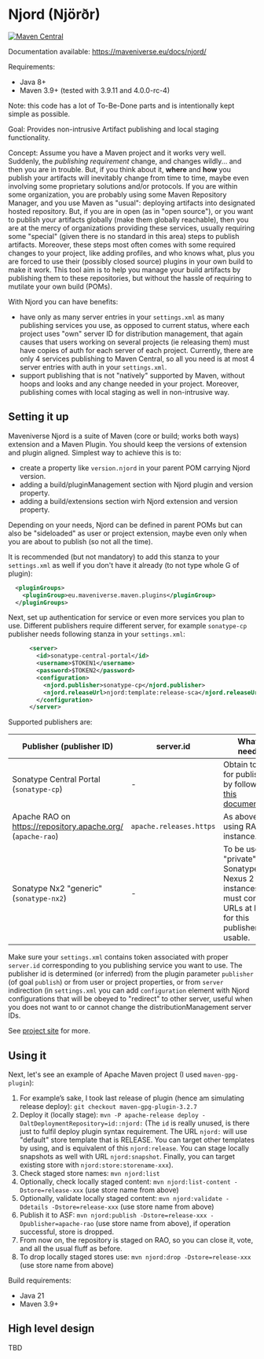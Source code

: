 # Njord (Njörðr)

[![Maven Central](https://img.shields.io/maven-central/v/eu.maveniverse.maven.njord/extension3.svg?label=Maven%20Central)](https://search.maven.org/artifact/eu.maveniverse.maven.njord/extension3)

Documentation available: https://maveniverse.eu/docs/njord/

Requirements:
* Java 8+
* Maven 3.9+ (tested with 3.9.11 and 4.0.0-rc-4)

Note: this code has a lot of To-Be-Done parts and is intentionally kept simple as possible.

Goal: Provides non-intrusive Artifact publishing and local staging functionality.

Concept: Assume you have a Maven project and it works very well. Suddenly, the _publishing requirement_ change, and 
changes wildly... and then you are in trouble. But, if you think about it, **where** and **how** you publish your 
artifacts will inevitably change from time to time, maybe even involving some proprietary solutions and/or protocols.
If you are within some organization, you are probably using some Maven Repository Manager, and you use Maven as "usual":
deploying artifacts into designated hosted repository. But, if you are in open (as in "open source"), or you want to 
publish your artifacts globally (make them globally reachable), then you are at the mercy of organizations providing 
these services, usually requiring some "special" (given there is no standard in this area) steps to publish artifacts.
Moreover, these steps most often comes with some required changes to your project, like adding profiles, and who knows
what, plus you are forced to use their (possibly closed source) plugins in your own build to make it work.
This tool aim is to help you manage your build artifacts by publishing them to these repositories, but without the
hassle of requiring to mutilate your own build (POMs).

With Njord you can have benefits:
* have only as many server entries in your `settings.xml` as many publishing services you use, as opposed to current
  status, where each project uses "own" server ID for distribution management, that again causes that users working
  on several projects (ie releasing them) must have copies of auth for each server of each project. Currently, there
  are only 4 services publishing to Maven Central, so all you need is at most 4 server entries with auth in your `settings.xml`.
* support publishing that is not "natively" supported by Maven, without hoops and looks and any change needed in
  your project. Moreover, publishing comes with local staging as well in non-intrusive way.

## Setting it up

Maveniverse Njord is a suite of Maven (core or build; works both ways) extension and a Maven Plugin. You should keep
the versions of extension and plugin aligned. Simplest way to achieve this is to:
* create a property like `version.njord` in your parent POM carrying Njord version.
* adding a build/pluginManagement section with Njord plugin and version property.
* adding a build/extensions section wirh Njord extension and version property.

Depending on your needs, Njord can be defined in parent POMs but can also be "sideloaded" as user or project extension,
maybe even only when you are about to publish (so not all the time).

It is recommended (but not mandatory) to add this stanza to your `settings.xml` as well if you don't have it already 
(to not type whole G of plugin):
```xml
  <pluginGroups>
    <pluginGroup>eu.maveniverse.maven.plugins</pluginGroup>
  </pluginGroups>
```

Next, set up authentication for service or even more services you plan to use. Different publishers require different 
server, for example `sonatype-cp` publisher needs following stanza in your `settings.xml`:

```xml
      <server>
        <id>sonatype-central-portal</id>
        <username>$TOKEN1</username>
        <password>$TOKEN2</password>
        <configuration>
          <njord.publisher>sonatype-cp</njord.publisher>
          <njord.releaseUrl>njord:template:release-sca</njord.releaseUrl>
        </configuration>
      </server>
```

Supported publishers are:

| Publisher (publisher ID)                                    | server.id               | What is needed                                                                                                               |
|-------------------------------------------------------------|-------------------------|------------------------------------------------------------------------------------------------------------------------------|
| Sonatype Central Portal (`sonatype-cp`)                     | -                       | Obtain tokens for publishing by following [this documentation](https://central.sonatype.org/publish/generate-portal-token/). |
| Apache RAO on https://repository.apache.org/ (`apache-rao`) | `apache.releases.https` | As above but using RAO instance.                                                                                             |
| Sonatype Nx2 "generic" (`sonatype-nx2`)                     | -                       | To be used by "private" Sonatype Nexus 2 instances; user must configure URLs at least for this publisher to be usable.       |

Make sure your `settings.xml` contains token associated with proper `server.id` corresponding to you publishing service you want to use.
The publisher id is determined (or inferred) from the plugin parameter `publisher` (of goal `publish`) or from user
or project properties, or from `server` indirection (in `settings.xml` you can add `configuration` element with Njord
configurations that will be obeyed to "redirect" to other server, useful when you does not want to or cannot change
the distributionManagement server IDs.

See [project site](https://maveniverse.eu/docs/njord/) for more.

## Using it

Next, let's see an example of Apache Maven project (I used `maven-gpg-plugin`):

1. For example’s sake, I took last release of plugin (hence am simulating release deploy): `git checkout maven-gpg-plugin-3.2.7`
2. Deploy it (locally stage): `mvn -P apache-release deploy -DaltDeploymentRepository=id::njord:` (The `id` is really unused, is there just to fulfil deploy plugin syntax requirement. The URL `njord:` will use "default" store template that is RELEASE. You can target other templates by using, and is equivalent of this `njord:release`. You can stage locally snapshots as well with URL `njord:snapshot`. Finally, you can target existing store with `njord:store:storename-xxx`).
3. Check staged store names: `mvn njord:list`
4. Optionally, check locally staged content: `mvn njord:list-content -Dstore=release-xxx` (use store name from above)
5. Optionally, validate locally staged content: `mvn njord:validate -Ddetails -Dstore=release-xxx` (use store name from above)
6. Publish it to ASF: `mvn njord:publish -Dstore=release-xxx -Dpublisher=apache-rao` (use store name from above), if operation successful, store is dropped.
7. From now on, the repository is staged on RAO, so you can close it, vote, and all the usual fluff as before.
8. To drop locally staged stores use: `mvn njord:drop -Dstore=release-xxx` (use store name from above)

Build requirements:
* Java 21
* Maven 3.9+

## High level design

TBD
